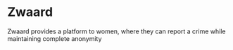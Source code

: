 # Zwaard

Zwaard provides a platform to women, where they can report a crime while maintaining complete anonymity

